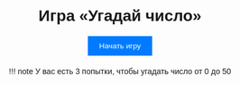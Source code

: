 # Игра «Угадай число»
<style>
    body {
        font-family: Arial, sans-serif;
        text-align: center;
        margin-top: 50px;
    }
    .container {
        max-width: 600px;
        margin: 0 auto;
    }
    .game-message {
        margin: 20px 0;
    }
    .guess-form {
        margin: 20px 0;
    }
    .guess-form input {
        padding: 10px;
        width: 100px;
    }
    .guess-form button {
        padding: 10px 20px;
        background-color: #007BFF;
        color: white;
        border: none;
        cursor: pointer;
    }
    .guess-form button:hover {
        background-color: #0056b3;
    }
</style>

<div class="container">
    <form class="guess-form" id="guessForm">
        <button type="button" onclick="guessNumber()">Начать игру</button>
    </form>
    <p id="resultMessage"></p>
</div>

!!! note
    У вас есть 3 попытки, чтобы угадать число от 0 до 50